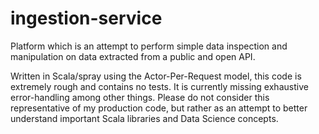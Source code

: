 # ingestion-service
Platform which is an attempt to perform simple data inspection and manipulation on data extracted from a public and open API.

Written in Scala/spray using the Actor-Per-Request model, this code is extremely rough and contains no tests. It is currently 
missing exhaustive error-handling among other things. Please do not consider this representative of my production code, but 
rather as an attempt to better understand important Scala libraries and Data Science concepts.
